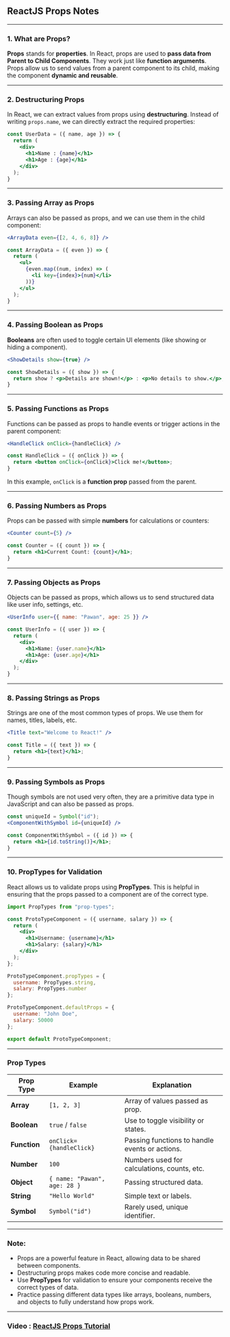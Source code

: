 ## ReactJS Props Notes

---

### 1. What are Props?

**Props** stands for **properties**.
In React, props are used to **pass data from Parent to Child Components**. They work just like **function arguments**. Props allow us to send values from a parent component to its child, making the component **dynamic and reusable**.

---

### 2. Destructuring Props

In React, we can extract values from props using **destructuring**. Instead of writing `props.name`, we can directly extract the required properties:

```jsx
const UserData = ({ name, age }) => {
  return (
    <div>
      <h1>Name : {name}</h1>
      <h1>Age : {age}</h1>
    </div>
  );
}
```

---

### 3. Passing Array as Props

Arrays can also be passed as props, and we can use them in the child component:

```jsx
<ArrayData even={[2, 4, 6, 8]} />
```

```jsx
const ArrayData = ({ even }) => {
  return (
    <ul>
      {even.map((num, index) => (
        <li key={index}>{num}</li>
      ))}
    </ul>
  );
}
```

---

### 4. Passing Boolean as Props

**Booleans** are often used to toggle certain UI elements (like showing or hiding a component).

```jsx
<ShowDetails show={true} />
```

```jsx
const ShowDetails = ({ show }) => {
  return show ? <p>Details are shown!</p> : <p>No details to show.</p>;
}
```

---

### 5. Passing Functions as Props

Functions can be passed as props to handle events or trigger actions in the parent component:

```jsx
<HandleClick onClick={handleClick} />
```

```jsx
const HandleClick = ({ onClick }) => {
  return <button onClick={onClick}>Click me!</button>;
}
```

In this example, `onClick` is a **function prop** passed from the parent.

---

### 6. Passing Numbers as Props

Props can be passed with simple **numbers** for calculations or counters:

```jsx
<Counter count={5} />
```

```jsx
const Counter = ({ count }) => {
  return <h1>Current Count: {count}</h1>;
}
```

---

### 7. Passing Objects as Props

Objects can be passed as props, which allows us to send structured data like user info, settings, etc.

```jsx
<UserInfo user={{ name: "Pawan", age: 25 }} />
```

```jsx
const UserInfo = ({ user }) => {
  return (
    <div>
      <h1>Name: {user.name}</h1>
      <h1>Age: {user.age}</h1>
    </div>
  );
}
```

---

### 8. Passing Strings as Props

Strings are one of the most common types of props. We use them for names, titles, labels, etc.

```jsx
<Title text="Welcome to React!" />
```

```jsx
const Title = ({ text }) => {
  return <h1>{text}</h1>;
}
```

---

### 9. Passing Symbols as Props

Though symbols are not used very often, they are a primitive data type in JavaScript and can also be passed as props.

```jsx
const uniqueId = Symbol("id");
<ComponentWithSymbol id={uniqueId} />
```

```jsx
const ComponentWithSymbol = ({ id }) => {
  return <h1>{id.toString()}</h1>;
}
```

---

### 10. PropTypes for Validation

React allows us to validate props using **PropTypes**. This is helpful in ensuring that the props passed to a component are of the correct type.

```jsx
import PropTypes from "prop-types";

const ProtoTypeComponent = ({ username, salary }) => {
  return (
    <div>
      <h1>Username: {username}</h1>
      <h1>Salary: {salary}</h1>
    </div>
  );
};

ProtoTypeComponent.propTypes = {
  username: PropTypes.string,
  salary: PropTypes.number
};

ProtoTypeComponent.defaultProps = {
  username: "John Doe",
  salary: 50000
};

export default ProtoTypeComponent;
```

---

### Prop Types

| Prop Type    | Example                     | Explanation                                    |
| ------------ | --------------------------- | ---------------------------------------------- |
| **Array**    | `[1, 2, 3]`                 | Array of values passed as prop.                |
| **Boolean**  | `true` / `false`            | Use to toggle visibility or states.            |
| **Function** | `onClick={handleClick}`     | Passing functions to handle events or actions. |
| **Number**   | `100`                       | Numbers used for calculations, counts, etc.    |
| **Object**   | `{ name: "Pawan", age: 28 }` | Passing structured data.                       |
| **String**   | `"Hello World"`             | Simple text or labels.                         |
| **Symbol**   | `Symbol("id")`              | Rarely used, unique identifier.                |

---

### Note:

* Props are a powerful feature in React, allowing data to be shared between components.
* Destructuring props makes code more concise and readable.
* Use **PropTypes** for validation to ensure your components receive the correct types of data.
* Practice passing different data types like arrays, booleans, numbers, and objects to fully understand how props work.

---

### Video : [ReactJS Props Tutorial](https://drive.google.com/file/d/1MAaZhCEubcZEHFB2-LOUdgIsifvxW3-M/view?usp=sharing)

